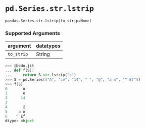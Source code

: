 # `pd.Series.str.lstrip`

`pandas.Series.str.lstrip(to_strip=None)`

### Supported Arguments

| argument | datatypes |
|-----------------------------|----------------------------------------|
| `to_strip` | String |

```py
>>> @bodo.jit
... def f(S):
...     return S.str.lstrip("c")
>>> S = pd.Series(["A", "ce", "14", " ", "@", "a n", "^ Ef"])
>>> f(S)
0       A
1       e
2      14
3
4       @
5     a n
6    ^ Ef
dtype: object
```
